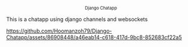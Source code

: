 <p align="center">
<span style="font-size:0.8em;">Django Chatapp</span>
</p>


 This is a chatapp using django channels and websockets




https://github.com/Hoomanzoh79/Django-Chatapp/assets/86908448/a46eab14-c618-417d-9bc8-852683cf22a5

